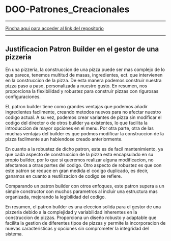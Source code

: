 # DOO-Patrones_Creacionales

---

[Pincha aqui para acceder al link del repositorio](https://github.com/rnoguer22/DOO-Patrones_Creacionales.git)

---

## Justificacion Patron Builder en el gestor de una pizzeria

En una pizzeria, la construccion de una pizza puede ser mas complejo de lo que parece, tenemos multitud de masas, ingredientes, ect. que intervienen en la construccion de la pizza. De esta manera podemos construir nuestra pizza paso a paso, personalizada a nuestro gusto. En resumen, nos proporciona la flexibilidad y robustez para construir pizzas con rigurosas configuraciones.

EL patron builder tiene como grandes ventajas que podemos añadir ingredientes facilmente, creando metodos nuevos para no afectar nuestro codigo actual. A su vez, podemos crear variantes de pizza sin modificar el codigo del director o de otros builder ya existentes, lo que facilita la introduccion de mayor opciones en el menu. Por otra parte, otra de las muchas ventajas del builder es que podmos modificar la construccion de la pizza facilmente aun habiendose creado anteriormente.

En cuanto a la robustez de dicho patron, este es de facil mantenimiento, ya que cada aspecto de construccion de la pizza esta encapsulado en su propio builder, por lo que si queremos realizar alguna modificacion, no afectamos a otras partes del codigo. Otro aspecto de robustez es que con este patron se reduce en gran medida el codigo duplicado, es decir, ganamos en cuanto a reutilizacion de codigo se refiere.

Comparando un patron builder con otros enfoques, este patron supera a un simple constructor con muchos parametros al incluir una estructura mas organizada, mejorando la legibilidad del codigo.

En resumen, el patron builder es una eleccion solida para el gestor de una pizzeria debido a la complejidad y variabilidad inherentes en la construccion de pizzas. Proporciona un diseño robusto y adaptable que facilita la gestion de diferentes tipos de pizzas y permite la incorporacion de nuevas caracteristicas y opciones sin comprometer la integridad del sistema.
